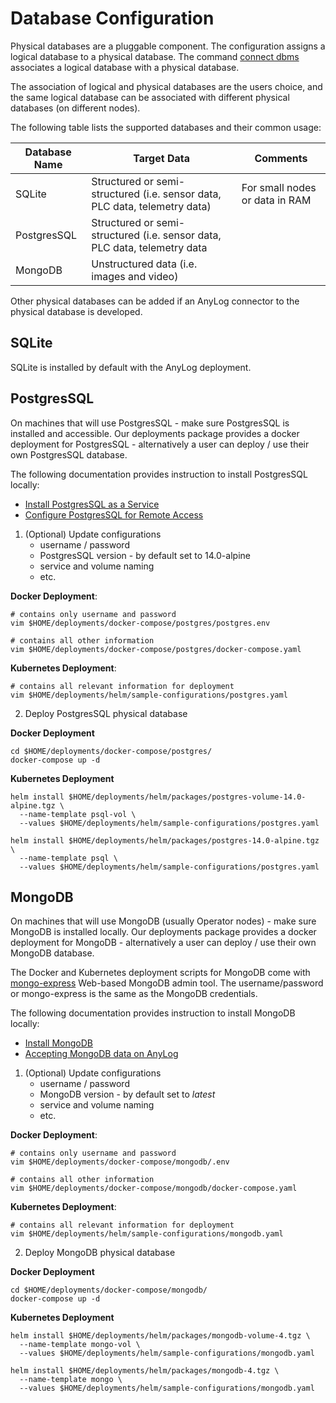  # Database Configuration
Physical databases are a pluggable component. The configuration assigns a logical database to a physical database.
The command [connect dbms](../sql%20setup.md#connecting-to-a-local-database) associates a logical database with a 
physical database.  

The association of logical and physical databases are the users choice, and the same logical database can be associated 
with different physical databases (on different nodes).

The following table lists the supported databases and their common usage:

| Database Name   | Target Data    | Comments |
| --------------- | ------------- | ------------- |
| SQLite          | Structured or semi-structured (i.e. sensor data, PLC data, telemetry data) | For small nodes or data in RAM |
| PostgresSQL     | Structured or semi-structured (i.e. sensor data, PLC data, telemetry data  |   |
| MongoDB         | Unstructured data (i.e. images and video) |   |

Other physical databases can be added if an AnyLog connector to the physical database is developed.

## SQLite

SQLite is installed by default with the AnyLog deployment.


## PostgresSQL
On machines that will use PostgresSQL - make sure PostgresSQL is installed and accessible. Our  deployments package 
provides a docker deployment for PostgresSQL - alternatively a user can deploy / use their own PostgresSQL database. 

The following documentation provides instruction to install PostgresSQL locally: 
* [Install PostgresSQL as a Service](https://www.postgresql.org/download/)
* [Configure PostgresSQL for Remote Access](https://www.linode.com/docs/guides/configure-postgresql/)

1. (Optional) Update configurations
   * username / password 
   * PostgresSQL version - by default set to 14.0-alpine
   * service and volume naming
   * etc. 

**Docker Deployment**:
```shell
# contains only username and password
vim $HOME/deployments/docker-compose/postgres/postgres.env

# contains all other information 
vim $HOME/deployments/docker-compose/postgres/docker-compose.yaml
```

**Kubernetes Deployment**:
```shell
# contains all relevant information for deployment
vim $HOME/deployments/helm/sample-configurations/postgres.yaml
```

2. Deploy PostgresSQL physical database 

**Docker Deployment**
```shell
cd $HOME/deployments/docker-compose/postgres/
docker-compose up -d
```

**Kubernetes Deployment**
```shell
helm install $HOME/deployments/helm/packages/postgres-volume-14.0-alpine.tgz \
  --name-template psql-vol \
  --values $HOME/deployments/helm/sample-configurations/postgres.yaml

helm install $HOME/deployments/helm/packages/postgres-14.0-alpine.tgz \
  --name-template psql \
  --values $HOME/deployments/helm/sample-configurations/postgres.yaml 
```


## MongoDB 
On machines that will use MongoDB (usually Operator nodes) - make sure MongoDB is installed locally. Our deployments 
package provides a docker deployment for MongoDB - alternatively a user can deploy / use their own MongoDB database. 

The Docker and Kubernetes deployment scripts for MongoDB come with [mongo-express](https://github.com/mongo-express/mongo-express) 
Web-based MongoDB admin tool. The username/password or mongo-express is the same as the MongoDB credentials.

The following documentation provides instruction to install MongoDB locally: 

* [Install MongoDB](https://www.linode.com/docs/guides/mongodb-community-shell-installation/)
* [Accepting MongoDB data on AnyLog](Support/setting_up_mongodb.md)

1. (Optional) Update configurations
   * username / password 
   * MongoDB version - by default set to _latest_
   * service and volume naming
   * etc. 

**Docker Deployment**:
```shell
# contains only username and password
vim $HOME/deployments/docker-compose/mongodb/.env

# contains all other information 
vim $HOME/deployments/docker-compose/mongodb/docker-compose.yaml
```

**Kubernetes Deployment**:
```shell
# contains all relevant information for deployment
vim $HOME/deployments/helm/sample-configurations/mongodb.yaml
```

2. Deploy MongoDB physical database 

**Docker Deployment**
```shell
cd $HOME/deployments/docker-compose/mongodb/
docker-compose up -d
```

**Kubernetes Deployment**
```shell
helm install $HOME/deployments/helm/packages/mongodb-volume-4.tgz \
  --name-template mongo-vol \
  --values $HOME/deployments/helm/sample-configurations/mongodb.yaml

helm install $HOME/deployments/helm/packages/mongodb-4.tgz \
  --name-template mongo \
  --values $HOME/deployments/helm/sample-configurations/mongodb.yaml 
```
